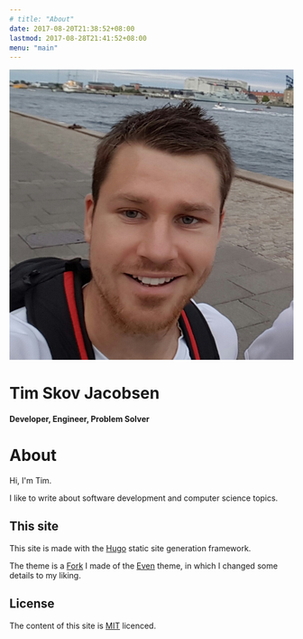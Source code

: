 ```yaml
---
# title: "About"
date: 2017-08-20T21:38:52+08:00
lastmod: 2017-08-28T21:41:52+08:00
menu: "main"
---
```


<div class="about-intro">
  <img id="profile-picture" src="/img/profilePicture.jpg" alt="profile picture">

  <h1 id="name">Tim Skov Jacobsen</h1>
  <h4 id="subtitle">Developer, Engineer, Problem Solver</h4>
</div>

# About

Hi, I'm Tim.

I like to write about software development and computer science topics.

## This site

This site is made with the [Hugo](https://gohugo.io/) static site generation framework.

The theme is a [Fork](https://github.com/timskovjacobsen/hugo-theme-even) I made of the [Even](https://github.com/olOwOlo/hugo-theme-even) theme, in which I changed some details to my liking.

## License

The content of this site is [MIT](https://github.com/git/git-scm.com/blob/main/MIT-LICENSE.txt) licenced.
